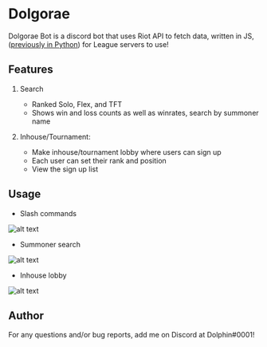 # Dolgorae

Dolgorae Bot is a discord bot that uses Riot API to fetch data, written in JS, ([previously in Python](https://github.com/sophiayjcho/dolgorae-bot)) for League servers to use!

## Features

1. Search
    - Ranked Solo, Flex, and TFT
    - Shows win and loss counts as well as winrates, search by summoner name
   
2. Inhouse/Tournament: 
    - Make inhouse/tournament lobby where users can sign up
    - Each user can set their rank and position
    - View the sign up list

## Usage

- Slash commands

![alt text](https://github.com/sophiayjcho/Dolgorae-Bot-in-JS/blob/main/pictures/slash_commands.png?raw=true)

- Summoner search

![alt text](https://github.com/sophiayjcho/Dolgorae-Bot-in-JS/blob/main/pictures/tft_example.png?raw=true)

- Inhouse lobby

![alt text](https://github.com/sophiayjcho/Dolgorae-Bot-in-JS/blob/main/pictures/inhouse_example.png?raw=true)

## Author
For any questions and/or bug reports, add me on Discord at Dolphin#0001!

